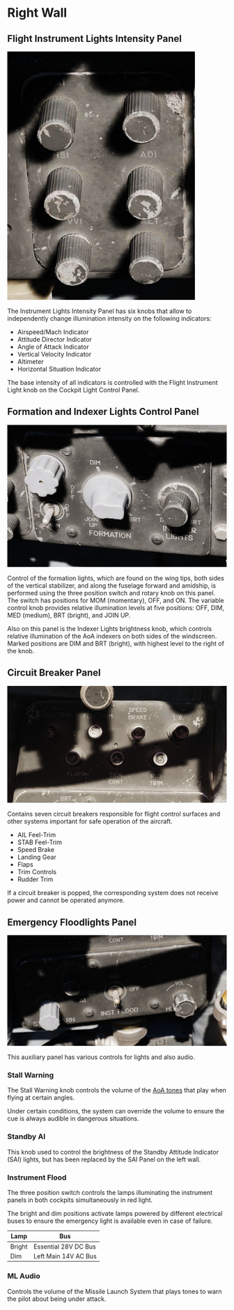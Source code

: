 # Right Wall

## Flight Instrument Lights Intensity Panel

![InsIntensity](../../../img/InsIntensity.jpg)

The Instrument Lights Intensity Panel has six knobs that allow to independently
change illumination intensity on the following indicators:

- Airspeed/Mach Indicator
- Attitude Director Indicator
- Angle of Attack Indicator
- Vertical Velocity Indicator
- Altimeter
- Horizontal Situation Indicator

The base intensity of all indicators is controlled with the Flight Instrument
Light knob on the Cockpit Light Control Panel.

## Formation and Indexer Lights Control Panel

![FormLights](../../../img/FormLights.jpg)

Control of the formation lights, which are found on the wing tips, both sides of
the vertical stabilizer, and along the fuselage forward and amidship, is
performed using the three position switch and rotary knob on this panel. The
switch has positions for MOM (momentary), OFF, and ON. The variable control knob
provides relative illumination levels at five positions: OFF, DIM, MED (medium),
BRT (bright), and JOIN UP.

Also on this panel is the Indexer Lights brightness knob, which controls
relative illumination of the AoA indexers on both sides of the windscreen.
Marked positions are DIM and BRT (bright), with highest level to the right of
the knob.

## Circuit Breaker Panel

![pilot_cb_panel](../../../img/pilot_cb_panel.jpg)

Contains seven circuit breakers responsible for flight control surfaces and
other systems important for safe operation of the aircraft.

- AIL Feel-Trim
- STAB Feel-Trim
- Speed Brake
- Landing Gear
- Flaps
- Trim Controls
- Rudder Trim

If a circuit breaker is popped, the corresponding system does not receive power
and cannot be operated anymore.

## Emergency Floodlights Panel

![PilFlood](../../../img/PilFlood.jpg)

This auxiliary panel has various controls for lights and also audio.

### Stall Warning

The Stall Warning knob controls the volume of
the [AoA tones](../../../systems/flight_controls_gear/flight_controls.md#stall-warning-vibrator) that
play when flying at certain angles.

Under certain conditions, the system can override the volume to ensure the cue
is always audible in dangerous situations.

### Standby AI

This knob used to control the brightness of the Standby Attitude Indicator (SAI)
lights, but has been replaced by the SAI Panel on the left wall.

### Instrument Flood

The three position switch controls the lamps illuminating the instrument panels
in both cockpits simultaneously in red light.

The bright and dim positions activate lamps powered by different electrical
buses to ensure the emergency light is available even in case of failure.

| Lamp   | Bus                  |
|--------|----------------------|
| Bright | Essential 28V DC Bus |
| Dim    | Left Main 14V AC Bus |

### ML Audio

Controls the volume of the Missile Launch System that plays tones to warn the
pilot about being under attack.
